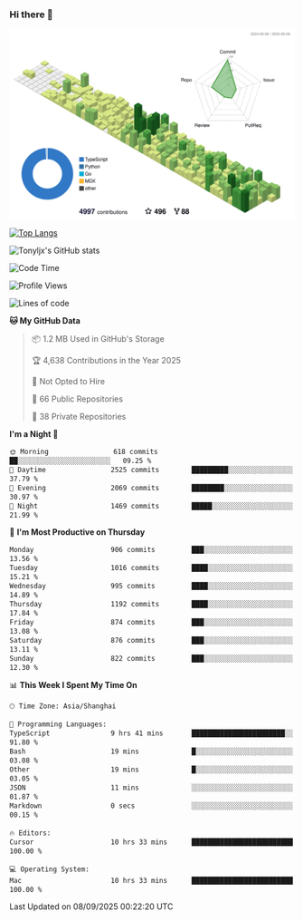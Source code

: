 ### Hi there 👋

![](./profile-3d-contrib/profile-green-animate.svg)

 

[![Top Langs](https://github-readme-stats.vercel.app/api/top-langs/?username=tonyljx)](https://github.com/anuraghazra/github-readme-stats)

![Tonyljx's GitHub stats](https://github-readme-stats.vercel.app/api?username=tonyljx&theme=default&show_icons=true)

 

<!--START_SECTION:waka-->
![Code Time](http://img.shields.io/badge/Code%20Time-1%2C444%20hrs%2031%20mins-blue)

![Profile Views](http://img.shields.io/badge/Profile%20Views-0-blue)

![Lines of code](https://img.shields.io/badge/From%20Hello%20World%20I%27ve%20Written-2.7%20million%20lines%20of%20code-blue)

**🐱 My GitHub Data** 

> 📦 1.2 MB Used in GitHub's Storage 
 > 
> 🏆 4,638 Contributions in the Year 2025
 > 
> 🚫 Not Opted to Hire
 > 
> 📜 66 Public Repositories 
 > 
> 🔑 38 Private Repositories 
 > 
**I'm a Night 🦉** 

```text
🌞 Morning                618 commits         ██░░░░░░░░░░░░░░░░░░░░░░░   09.25 % 
🌆 Daytime                2525 commits        █████████░░░░░░░░░░░░░░░░   37.79 % 
🌃 Evening                2069 commits        ████████░░░░░░░░░░░░░░░░░   30.97 % 
🌙 Night                  1469 commits        █████░░░░░░░░░░░░░░░░░░░░   21.99 % 
```
📅 **I'm Most Productive on Thursday** 

```text
Monday                   906 commits         ███░░░░░░░░░░░░░░░░░░░░░░   13.56 % 
Tuesday                  1016 commits        ████░░░░░░░░░░░░░░░░░░░░░   15.21 % 
Wednesday                995 commits         ████░░░░░░░░░░░░░░░░░░░░░   14.89 % 
Thursday                 1192 commits        ████░░░░░░░░░░░░░░░░░░░░░   17.84 % 
Friday                   874 commits         ███░░░░░░░░░░░░░░░░░░░░░░   13.08 % 
Saturday                 876 commits         ███░░░░░░░░░░░░░░░░░░░░░░   13.11 % 
Sunday                   822 commits         ███░░░░░░░░░░░░░░░░░░░░░░   12.30 % 
```


📊 **This Week I Spent My Time On** 

```text
🕑︎ Time Zone: Asia/Shanghai

💬 Programming Languages: 
TypeScript               9 hrs 41 mins       ███████████████████████░░   91.80 % 
Bash                     19 mins             █░░░░░░░░░░░░░░░░░░░░░░░░   03.08 % 
Other                    19 mins             █░░░░░░░░░░░░░░░░░░░░░░░░   03.05 % 
JSON                     11 mins             ░░░░░░░░░░░░░░░░░░░░░░░░░   01.87 % 
Markdown                 0 secs              ░░░░░░░░░░░░░░░░░░░░░░░░░   00.15 % 

🔥 Editors: 
Cursor                   10 hrs 33 mins      █████████████████████████   100.00 % 

💻 Operating System: 
Mac                      10 hrs 33 mins      █████████████████████████   100.00 % 
```


 Last Updated on 08/09/2025 00:22:20 UTC
<!--END_SECTION:waka-->
